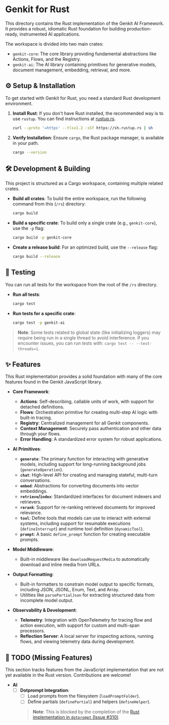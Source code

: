 # Genkit for Rust

This directory contains the Rust implementation of the Genkit AI Framework. It provides a robust, idiomatic Rust foundation for building production-ready, instrumented AI applications.

The workspace is divided into two main crates:
- `genkit-core`: The core library providing fundamental abstractions like Actions, Flows, and the Registry.
- `genkit-ai`: The AI library containing primitives for generative models, document management, embedding, retrieval, and more.

## ⚙️ Setup & Installation

To get started with Genkit for Rust, you need a standard Rust development environment.

1.  **Install Rust**: If you don't have Rust installed, the recommended way is to use `rustup`. You can find instructions at [rustup.rs](https://rustup.rs/).

    ```sh
    curl --proto '=https' --tlsv1.2 -sSf https://sh.rustup.rs | sh
    ```

2.  **Verify Installation**: Ensure `cargo`, the Rust package manager, is available in your path.

    ```sh
    cargo --version
    ```

## 🛠️ Development & Building

This project is structured as a Cargo workspace, containing multiple related crates.

-   **Build all crates**: To build the entire workspace, run the following command from this (`/rs`) directory:
    ```sh
    cargo build
    ```

-   **Build a specific crate**: To build only a single crate (e.g., `genkit-core`), use the `-p` flag:
    ```sh
    cargo build -p genkit-core
    ```

-   **Create a release build**: For an optimized build, use the `--release` flag:
    ```sh
    cargo build --release
    ```

## 🧪 Testing

You can run all tests for the workspace from the root of the `/rs` directory.

-   **Run all tests**:
    ```sh
    cargo test
    ```

-   **Run tests for a specific crate**:
    ```sh
    cargo test -p genkit-ai
    ```

> **Note**: Some tests related to global state (like initializing loggers) may require being run in a single thread to avoid interference. If you encounter issues, you can run tests with: `cargo test -- --test-threads=1`.

## ✨ Features

This Rust implementation provides a solid foundation with many of the core features found in the Genkit JavaScript library.

-   **Core Framework**:
    -   **Actions**: Self-describing, callable units of work, with support for detached definitions.
    -   **Flows**: Orchestration primitive for creating multi-step AI logic with built-in tracing.
    -   **Registry**: Centralized management for all Genkit components.
    -   **Context Management**: Securely pass authentication and other data through your flows.
    -   **Error Handling**: A standardized error system for robust applications.

-   **AI Primitives**:
    -   **`generate`**: The primary function for interacting with generative models, including support for long-running background jobs (`generateOperation`).
    -   **`chat`**: High-level API for creating and managing stateful, multi-turn conversations.
    -   **`embed`**: Abstractions for converting documents into vector embeddings.
    -   **`retrieve`/`index`**: Standardized interfaces for document indexers and retrievers.
    -   **`rerank`**: Support for re-ranking retrieved documents for improved relevance.
    -   **`tool`**: Define tools that models can use to interact with external systems, including support for resumable executions (`defineInterrupt`) and runtime tool definition (`dynamicTool`).
    -   **`prompt`**: A basic `define_prompt` function for creating executable prompts.

-   **Model Middleware**:
    -   Built-in middleware like `downloadRequestMedia` to automatically download and inline media from URLs.

-   **Output Formatting**:
    -   Built-in formatters to constrain model output to specific formats, including JSON, JSONL, Enum, Text, and Array.
    -   Utilities like `parsePartialJson` for extracting structured data from incomplete model output.

-   **Observability & Development**:
    -   **Telemetry**: Integration with OpenTelemetry for tracing flow and action execution, with support for custom and multi-span processors.
    -   **Reflection Server**: A local server for inspecting actions, running flows, and viewing telemetry data during development.

## 📝 TODO (Missing Features)

This section tracks features from the JavaScript implementation that are not yet available in the Rust version. Contributions are welcome!

-   **AI**
    -   [ ] **Dotprompt Integration**:
        -   [ ] Load prompts from the filesystem (`loadPromptFolder`).
        -   [ ] Define partials (`definePartial`) and helpers (`defineHelper`).
        > **Note**: This is blocked by the completion of the [Rust implementation in `dotprompt` (Issue #310)](https://github.com/google/dotprompt/issues/310).